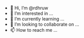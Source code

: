 - 👋 Hi, I’m @rdhruw
- 👀 I’m interested in ...
- 🌱 I’m currently learning ...
- 💞️ I’m looking to collaborate on ...
- 📫 How to reach me ...

<!---
rdhruw/rdhruw is a ✨ special ✨ repository because its `README.md` (this file) appears on your GitHub profile.
You can click the Preview link to take a look at your changes.
--->

